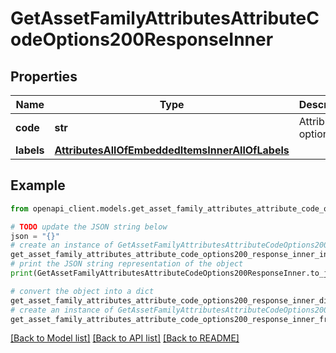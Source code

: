 # GetAssetFamilyAttributesAttributeCodeOptions200ResponseInner


## Properties

Name | Type | Description | Notes
------------ | ------------- | ------------- | -------------
**code** | **str** | Attribute&#39;s option code | 
**labels** | [**AttributesAllOfEmbeddedItemsInnerAllOfLabels**](AttributesAllOfEmbeddedItemsInnerAllOfLabels.md) |  | [optional] 

## Example

```python
from openapi_client.models.get_asset_family_attributes_attribute_code_options200_response_inner import GetAssetFamilyAttributesAttributeCodeOptions200ResponseInner

# TODO update the JSON string below
json = "{}"
# create an instance of GetAssetFamilyAttributesAttributeCodeOptions200ResponseInner from a JSON string
get_asset_family_attributes_attribute_code_options200_response_inner_instance = GetAssetFamilyAttributesAttributeCodeOptions200ResponseInner.from_json(json)
# print the JSON string representation of the object
print(GetAssetFamilyAttributesAttributeCodeOptions200ResponseInner.to_json())

# convert the object into a dict
get_asset_family_attributes_attribute_code_options200_response_inner_dict = get_asset_family_attributes_attribute_code_options200_response_inner_instance.to_dict()
# create an instance of GetAssetFamilyAttributesAttributeCodeOptions200ResponseInner from a dict
get_asset_family_attributes_attribute_code_options200_response_inner_from_dict = GetAssetFamilyAttributesAttributeCodeOptions200ResponseInner.from_dict(get_asset_family_attributes_attribute_code_options200_response_inner_dict)
```
[[Back to Model list]](../README.md#documentation-for-models) [[Back to API list]](../README.md#documentation-for-api-endpoints) [[Back to README]](../README.md)


